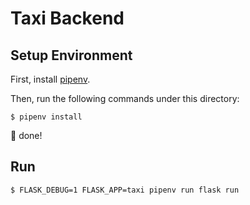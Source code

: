 # Taxi Backend

## Setup Environment

First, install [pipenv](https://pipenv.readthedocs.io/en/latest/#install-pipenv-today).

Then, run the following commands under this directory:

```
$ pipenv install
```

🎉 done!

## Run

```
$ FLASK_DEBUG=1 FLASK_APP=taxi pipenv run flask run
```
